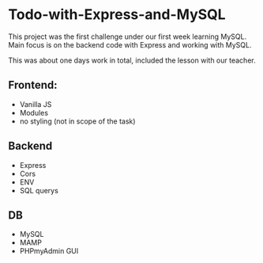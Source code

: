 # Todo-with-Express-and-MySQL

This project was the first challenge under our first week learning MySQL. Main focus is on the backend code with Express and working with MySQL.

This was about one days work in total, included the lesson with our teacher. 

## Frontend:
- Vanilla JS
- Modules
- no styling (not in scope of the task)

## Backend
- Express
- Cors
- ENV
- SQL querys

## DB
- MySQL
- MAMP
- PHPmyAdmin GUI
